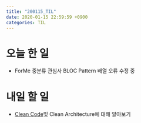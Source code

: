 ```yaml
---
title: "200115_TIL"
date: 2020-01-15 22:59:59 +0900
categories: TIL
---
```

# 오늘 한 일
* ForMe 중분류 관심사 BLOC Pattern 배열 오류 수정 중


# 내일 할 일
* [Clean Code](https://youtu.be/60lLSe1phks)및 Clean Architecture에 대해 알아보기
